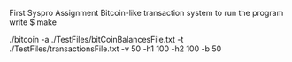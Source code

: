 First Syspro Assignment
Bitcoin-like transaction system
to run the program write
$ make

./bitcoin -a ./TestFiles/bitCoinBalancesFile.txt -t ./TestFiles/transactionsFile.txt -v 50 -h1 100 -h2 100 -b 50
